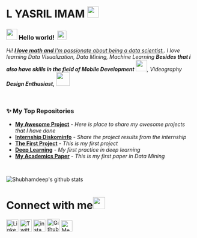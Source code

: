 # L YASRIL IMAM <img src="https://github.com/yasrilimam98/yasrilimam-readme/Assets/Developer.gif" width="30px">


<!-- 
    &nbsp; [![HitCount](http://hits.dwyl.com/TheDudeThatCode/TheDudeThatCode.svg)](http://hits.dwyl.com/TheDudeThatCode/TheDudeThatCode) 
-->

### <img src="https://github.com/yasrilimam98/yasrilimam-readme/Assets/Hi.gif" width="29px"> **Hello world!** &nbsp;<img src="https://github.com/yasrilimam98/yasrilimam-readme/blob/main/Assets/Earth.gif" width="24px">

<p>
  <em>
    Hi! <a href="https://yasrilimam98.github.io/"> <b>I love math and </b>I'm passionate about being a data scientist.</a>.  
     I love learning Data Visualization, Data Mining, Machine Learning <b>Besides that i also have skills in the field of Mobile Development</b> <img src="https://github.com/yasrilimam98/yasrilimam-readme/blob/main/Assets/Developer.gif" width="30px">, Videography <b>Design    Enthusiast,</b>&nbsp;<img src=https://github.com/yasrilimam98/yasrilimam-readme/blob/main/Assets/Designer.gif" width="36px"> 
  </em>  
</p>

<br>

### ✨ My Top Repositories


- [**My Awesome Project**](https://github.com/yasrilimam98/spk-kontrasepsi-swift) - *Here is place to share my awesome projects that I have done*
- [**Internship Diskominfo**](https://github.com/yasrilimam98/Foods-Apps-flutter) - *Share the project results from the internship*
- [**The First Project**](https://github.com/yasrilimam98/web-ecommerce-php) - *This is my first project*
- [**Deep Learning**](https://github.com/yasrilimam98/CNN-Klasifikasi-tumor) - *My first practice in deep learning*
- [**My Academics Paper**](https://github.com/yasrilimam98/klasifikasi-penyakit-jantung) - *This is my first paper in Data Mining*


<br>


![Shubhamdeep's github stats](https://github-readme-stats.vercel.app/api?username=yasrilimam98&show_icons=true&hide_border=true)


# Connect with me<img src="https://github.com/yasrilimam98/yasrilimam-readme/blob/main/Assets/Handshake.gif" height="32px">



[<img src="https://github.com/yasrilimam98/yasrilimam-readme/blob/main/Assets/Linkedin.svg" alt="Linkedin Logo" width="32">](https://www.linkedin.com/in/l-yasril-imam-950abb155/)  [<img src="https://github.com/yasrilimam98/yasrilimam-readme/blob/main/Assets/Twitter.svg" alt="Twitter Logo" width="32">](https://twitter.com/yasrieel)  [<img src="https://github.com/yasrilimam98/yasrilimam-readme/blob/main/Assets/Instagram.svg" alt="instagram logo" width="32">](https://www.instagram.com/yasril.imam/) [<img src="https://cdn.svgporn.com/logos/github-icon.svg" alt="Github logo" width="34">](https://github.com/yasrilimam98)  [<img src="https://cdn.svgporn.com/logos/medium.svg" alt="Medium Logo" width="30">](https://medium.com/@yasrilimam)
<br>
<br>



